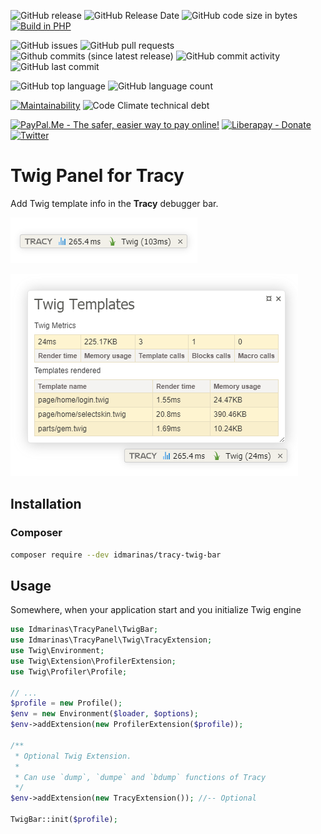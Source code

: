 ![GitHub release](https://img.shields.io/github/release/idmarinas/tracy-twig-bar.svg)
![GitHub Release Date](https://img.shields.io/github/release-date/idmarinas/tracy-twig-bar.svg)
![GitHub code size in bytes](https://img.shields.io/github/languages/code-size/idmarinas/tracy-twig-bar)
[![Build in PHP](https://img.shields.io/badge/PHP-^7.2-8892BF.svg?logo=php)](http://php.net/)

![GitHub issues](https://img.shields.io/github/issues/idmarinas/tracy-twig-bar.svg)
![GitHub pull requests](https://img.shields.io/github/issues-pr/idmarinas/tracy-twig-bar.svg)
![Github commits (since latest release)](https://img.shields.io/github/commits-since/idmarinas/tracy-twig-bar/latest.svg)
![GitHub commit activity](https://img.shields.io/github/commit-activity/w/idmarinas/tracy-twig-bar.svg)
![GitHub last commit](https://img.shields.io/github/last-commit/idmarinas/tracy-twig-bar.svg)

![GitHub top language](https://img.shields.io/github/languages/top/idmarinas/tracy-twig-bar.svg)
![GitHub language count](https://img.shields.io/github/languages/count/idmarinas/tracy-twig-bar.svg)

[![Maintainability](https://api.codeclimate.com/v1/badges/4553239eac9e717f1cce/maintainability)](https://codeclimate.com/github/idmarinas/tracy-twig-bar/maintainability)
![Code Climate technical debt](https://img.shields.io/codeclimate/tech-debt/idmarinas/tracy-twig-bar?cacheSeconds=86400)

[![PayPal.Me - The safer, easier way to pay online!](https://img.shields.io/badge/donate-help_my_project-ffaa29.svg?logo=paypal&cacheSeconds=86400)](https://www.paypal.me/idmarinas)
[![Liberapay - Donate](https://img.shields.io/liberapay/receives/IDMarinas.svg?logo=liberapay&cacheSeconds=86400)](https://liberapay.com/IDMarinas/donate)
[![Twitter](https://img.shields.io/twitter/url/http/shields.io.svg?style=social&cacheSeconds=86400)](https://twitter.com/idmarinas)

# Twig Panel for Tracy #

Add Twig template info in the **Tracy** debugger bar.

![](docs/bar.png)

![](docs/panel.png)

## Installation ##

### Composer ###

```bash
composer require --dev idmarinas/tracy-twig-bar
```

## Usage ##

Somewhere, when your application start and you initialize Twig engine

```php
use Idmarinas\TracyPanel\TwigBar;
use Idmarinas\TracyPanel\Twig\TracyExtension;
use Twig\Environment;
use Twig\Extension\ProfilerExtension;
use Twig\Profiler\Profile;

// ...
$profile = new Profile();
$env = new Environment($loader, $options);
$env->addExtension(new ProfilerExtension($profile));

/**
 * Optional Twig Extension.
 *
 * Can use `dump`, `dumpe` and `bdump` functions of Tracy
 */
$env->addExtension(new TracyExtension()); //-- Optional

TwigBar::init($profile);
```
